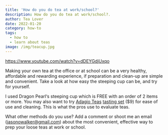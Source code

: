 ```yaml
---
title: 'How do you do tea at work/school?'
description: How do you do tea at work/school?.
author: Tea Lover
date: 2022-01-20
category: how-to
tags:
  - how to
  - learn about teas
image: /img/teacup.jpg
---
```


https://www.youtube.com/watch?v=dDEYGdjUxqo

Making your own tea at the office or at school can be a very healthy, affordable and rewarding experience, if preparation and clean-up are simple and convenient. Take a look at how easy the steeping cup can be, and try for yourself.

I used Dragon Pearl‘s steeping cup which is FREE with an order of 2 items or more. You may also want to try [Adagio Teas](https://www.adagio.com/index.html) [tasting set](https://www.adagio.com/portions/portions_sampler.html) ($9) for ease of use and cleaning. This is what the pros use to evaluate teas.

What other methods do you use? Add a comment or shoot me an email (jasonowalker@gmail.com) about the most convenient, effective way to prep your loose teas at work or school.
